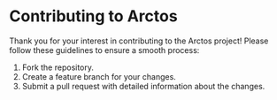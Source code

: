 # Contributing to Arctos

Thank you for your interest in contributing to the Arctos project! Please follow these guidelines to ensure a smooth process:

1. Fork the repository.
2. Create a feature branch for your changes.
3. Submit a pull request with detailed information about the changes.
